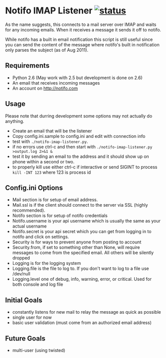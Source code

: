 # Notifo IMAP Listener [![status](http://stillmaintained.com/vrillusions/notifo-imap-listener.png)](http://stillmaintained.com/vrillusions/notifo-imap-listener)

As the name suggests, this connects to a mail server over IMAP and waits for any incoming emails.  When it receives a message it sends it off to notifo.

While notifo has a built in email notification this script is still useful since you can send the content of the message where notifo's built in notification only parses the subject (as of Aug 2011).

## Requirements

- Python 2.6 (May work with 2.5 but development is done on 2.6)
- An email that receives incoming messages
- An account on http://notifo.com

## Usage

Please note that durring development some options may not actually do anything.

- Create an email that will be the listener
- Copy config.ini.sample to config.ini and edit with connection info
- test with `./notifo-imap-listener.py`.
- if no errors use ctrl-c and then start with `./notifo-imap-listener.py >output.log 2>&1 &`
- test it by sending an email to the address and it should show up on phone within a second or two.
- to properly kill use either ctrl-c if interactive or send SIGINT to process `kill -INT 123` where 123 is process id

## Config.ini Options

- Mail section is for setup of email address.
- Mail.ssl is if the client should connect to the server via SSL (highly recommended).
- Notifo section is for setup of notifo credentials
- Notifo.username is your api username which is usually the same as your actual username
- Notifo.secret is your api secret which you can get from logging in to notifo and click on settings.
- Security is for ways to prevent anyone from posting to account
- Security.from, if set to something other than None, will require messages to come from the specified email.  All others will be silently dropped
- Logging is for the logging system
- Logging.file is the file to log to. If you don't want to log to a file use /dev/null
- Logging.level one of debug, info, warning, error, or critical. Used for both console and log file

## Initial Goals

- constantly listens for new mail to relay the message as quick as possible
- single user for now
- basic user validation (must come from an authorized email address)

## Future Goals

- multi-user (using twisted)
